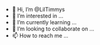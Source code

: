 - 👋 Hi, I’m @LilTimmys
- 👀 I’m interested in ...
- 🌱 I’m currently learning ...
- 💞️ I’m looking to collaborate on ...
- 📫 How to reach me ...

<!---
LilTimmys/LilTimmys is a ✨ special ✨ repository because its `README.md` (this file) appears on your GitHub profile.
You can click the Preview link to take a look at your changes.
--->
